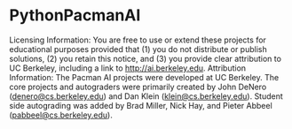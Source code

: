 # PythonPacmanAI
 Licensing Information:  You are free to use or extend these projects for  educational purposes provided that (1) you do not distribute or publish  solutions, (2) you retain this notice, and (3) you provide clear  attribution to UC Berkeley, including a link to http://ai.berkeley.edu.    Attribution Information: The Pacman AI projects were developed at UC Berkeley.  The core projects and autograders were primarily created by John DeNero  (denero@cs.berkeley.edu) and Dan Klein (klein@cs.berkeley.edu).  Student side autograding was added by Brad Miller, Nick Hay, and  Pieter Abbeel (pabbeel@cs.berkeley.edu).
